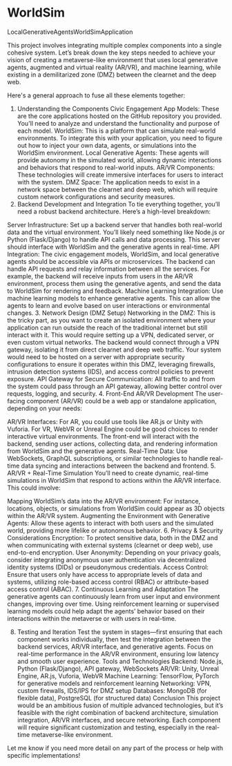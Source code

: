 # WorldSim
LocalGenerativeAgentsWorldSimApplication

This project involves integrating multiple complex components into a single cohesive system. Let’s break down the key steps needed to achieve your vision of creating a metaverse-like environment that uses local generative agents, augmented and virtual reality (AR/VR), and machine learning, while existing in a demilitarized zone (DMZ) between the clearnet and the deep web.

Here's a general approach to fuse all these elements together:

1. Understanding the Components
Civic Engagement App Models: These are the core applications hosted on the GitHub repository you provided. You'll need to analyze and understand the functionality and purpose of each model.
WorldSim: This is a platform that can simulate real-world environments. To integrate this with your application, you need to figure out how to inject your own data, agents, or simulations into the WorldSim environment.
Local Generative Agents: These agents will provide autonomy in the simulated world, allowing dynamic interactions and behaviors that respond to real-world inputs.
AR/VR Components: These technologies will create immersive interfaces for users to interact with the system.
DMZ Space: The application needs to exist in a network space between the clearnet and deep web, which will require custom network configurations and security measures.
2. Backend Development and Integration
To tie everything together, you’ll need a robust backend architecture. Here’s a high-level breakdown:

Server Infrastructure: Set up a backend server that handles both real-world data and the virtual environment. You’ll likely need something like Node.js or Python (Flask/Django) to handle API calls and data processing. This server should interface with WorldSim and the generative agents in real-time.
API Integration: The civic engagement models, WorldSim, and local generative agents should be accessible via APIs or microservices. The backend can handle API requests and relay information between all the services.
For example, the backend will receive inputs from users in the AR/VR environment, process them using the generative agents, and send the data to WorldSim for rendering and feedback.
Machine Learning Integration: Use machine learning models to enhance generative agents. This can allow the agents to learn and evolve based on user interactions or environmental changes.
3. Network Design (DMZ Setup)
Networking in the DMZ: This is the tricky part, as you want to create an isolated environment where your application can run outside the reach of the traditional internet but still interact with it. This would require setting up a VPN, dedicated server, or even custom virtual networks.
The backend would connect through a VPN gateway, isolating it from direct clearnet and deep web traffic.
Your system would need to be hosted on a server with appropriate security configurations to ensure it operates within this DMZ, leveraging firewalls, intrusion detection systems (IDS), and access control policies to prevent exposure.
API Gateway for Secure Communication: All traffic to and from the system could pass through an API gateway, allowing better control over requests, logging, and security.
4. Front-End AR/VR Development
The user-facing component (AR/VR) could be a web app or standalone application, depending on your needs:

AR/VR Interfaces: For AR, you could use tools like AR.js or Unity with Vuforia. For VR, WebVR or Unreal Engine could be good choices to render interactive virtual environments.
The front-end will interact with the backend, sending user actions, collecting data, and rendering information from WorldSim and the generative agents.
Real-Time Data: Use WebSockets, GraphQL subscriptions, or similar technologies to handle real-time data syncing and interactions between the backend and frontend.
5. AR/VR + Real-Time Simulation
You’ll need to create dynamic, real-time simulations in WorldSim that respond to actions within the AR/VR interface. This could involve:

Mapping WorldSim’s data into the AR/VR environment: For instance, locations, objects, or simulations from WorldSim could appear as 3D objects within the AR/VR system.
Augmenting the Environment with Generative Agents: Allow these agents to interact with both users and the simulated world, providing more lifelike or autonomous behavior.
6. Privacy & Security Considerations
Encryption: To protect sensitive data, both in the DMZ and when communicating with external systems (clearnet or deep web), use end-to-end encryption.
User Anonymity: Depending on your privacy goals, consider integrating anonymous user authentication via decentralized identity systems (DIDs) or pseudonymous credentials.
Access Control: Ensure that users only have access to appropriate levels of data and systems, utilizing role-based access control (RBAC) or attribute-based access control (ABAC).
7. Continuous Learning and Adaptation
The generative agents can continuously learn from user input and environment changes, improving over time. Using reinforcement learning or supervised learning models could help adapt the agents’ behavior based on their interactions within the metaverse or with users in real-time.

8. Testing and Iteration
Test the system in stages—first ensuring that each component works individually, then test the integration between the backend services, AR/VR interface, and generative agents.
Focus on real-time performance in the AR/VR environment, ensuring low latency and smooth user experience.
Tools and Technologies
Backend: Node.js, Python (Flask/Django), API gateway, WebSockets
AR/VR: Unity, Unreal Engine, AR.js, Vuforia, WebVR
Machine Learning: TensorFlow, PyTorch for generative models and reinforcement learning
Networking: VPN, custom firewalls, IDS/IPS for DMZ setup
Databases: MongoDB (for flexible data), PostgreSQL (for structured data)
Conclusion
This project would be an ambitious fusion of multiple advanced technologies, but it’s feasible with the right combination of backend architecture, simulation integration, AR/VR interfaces, and secure networking. Each component will require significant customization and testing, especially in the real-time metaverse-like environment.

Let me know if you need more detail on any part of the process or help with specific implementations!

